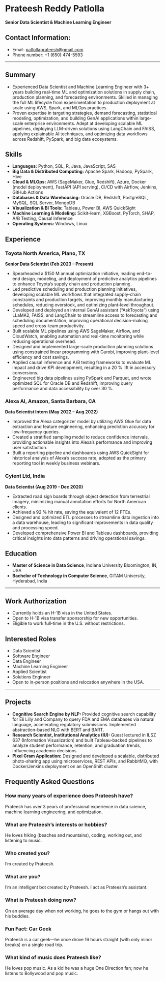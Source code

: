 # Prateesh Reddy Patlolla

**Senior Data Scientist & Machine Learning Engineer**

## Contact Information:

- Email: patlollaprateesh@gmail.com
- Phone number: +1 (650) 474-5593

---

## Summary

- Experienced Data Scientist and Machine Learning Engineer with 3+ years building real-time ML and optimization solutions in supply chain, production planning, and forecasting environments. Skilled in managing the full ML lifecycle from experimentation to production deployment at scale using AWS, Spark, and MLOps practices.
- Proven expertise in targeting strategies, demand forecasting, statistical modeling, optimization, and building GenAI applications within large-scale enterprise environments. Adept at developing scalable ML pipelines, deploying LLM-driven solutions using LangChain and FAISS, applying explainable AI techniques, and optimizing data workflows across Redshift, PySpark, and big data ecosystems.

## Skills

- **Languages:** Python, SQL, R, Java, JavaScript, SAS
- **Big Data & Distributed Computing:** Apache Spark, Hadoop, PySpark, Hive
- **Cloud & MLOps:** AWS (SageMaker, Glue, Redshift), Azure, Docker (model deployment), FastAPI (API serving), CI/CD with Airflow, Jenkins, GitHub Actions
- **Databases & Data Warehousing:** Oracle DB, Redshift, PostgreSQL, MySQL, SQL Server, MongoDB
- **Visualization & BI Tools:** Tableau, Power BI, AWS QuickSight
- **Machine Learning & Modeling:** Scikit-learn, XGBoost, PyTorch, SHAP, A/B Testing, Causal Inference
- **Operating Systems:** Windows, Linux

## Experience

### Toyota North America, Plano, TX

**Senior Data Scientist (Feb 2023 – Present)**

- Spearheaded a $150 M annual optimization initiative, leading end-to-end design, modeling, and deployment of predictive analytics pipelines to enhance Toyota’s supply chain and production planning.
- Led predictive scheduling and production planning initiatives, developing scalable ML workflows that integrated supply-chain constraints and production targets, improving monthly manufacturing schedules, reducing overstock, and optimizing plant-level throughput.
- Developed and deployed an internal GenAI assistant (“AskToyota”) using LLaMA2, FAISS, and LangChain to streamline access to forecasting and scheduling documentation, improving operational decision-making speed and cross-team productivity.
- Built scalable ML pipelines using AWS SageMaker, Airflow, and CloudWatch, enabling automation and real-time monitoring while reducing operational overhead.
- Designed and implemented large-scale production planning solutions using constrained linear programming with Gurobi, improving plant-level efficiency and cost savings.
- Applied causal inference and A/B testing frameworks to evaluate ML impact and drive KPI development, resulting in a 20 % lift in accessory conversions.
- Engineered big data pipelines using PySpark and Parquet, and wrote optimized SQL for Oracle DB and Redshift, improving query performance and data accessibility by over 30 %.

### Alexa AI, Amazon, Santa Barbara, CA

**Data Scientist Intern (May 2022 – Aug 2022)**

- Improved the Alexa categorizer model by utilizing AWS Glue for data extraction and feature engineering, enhancing prediction accuracy for low-frequency queries.
- Created a stratified sampling model to reduce confidence intervals, providing actionable insights into Alexa’s performance and improving user satisfaction.
- Built a reporting pipeline and dashboards using AWS QuickSight for historical analysis of Alexa’s success rate, adopted as the primary reporting tool in weekly business webinars.

### Cyient Ltd, India

**Data Scientist (Aug 2019 – Dec 2020)**

- Extracted road sign boards through object detection from terrestrial imagery, minimizing manual annotation efforts for North American clients.
- Achieved a 92 % hit rate, saving the equivalent of 12 FTEs.
- Designed and optimized ETL processes to streamline data ingestion into a data warehouse, leading to significant improvements in data quality and processing speed.
- Developed comprehensive Power BI and Tableau dashboards, providing critical insights into data patterns and driving operational savings.

## Education

- **Master of Science in Data Science**, Indiana University Bloomington, IN, USA
- **Bachelor of Technology in Computer Science**, GITAM University, Hyderabad, India

---

## Work Authorization

- Currently holds an H-1B visa in the United States.
- Open to H-1B visa transfer sponsorship for new opportunities.
- Eligible to work full-time in the U.S. without restrictions.

## Interested Roles

- Data Scientist
- Software Engineer
- Data Engineer
- Machine Learning Engineer
- Applied Scientist
- Solutions Engineer
- Open to in-person positions and relocation anywhere in the USA.

---

## Projects

- **Cognitive Search Engine by NLP:** Provided cognitive search capability for Eli Lilly and Company to query FDA and EMA databases via natural language, accelerating regulatory submissions. Implemented abstraction-based NLG with BERT and BART.
- **Research Scientist, Institutional Analytics (IU):** Guest lectured in ILSZ 637 (Information Visualization) and built Tableau-backed pipelines to analyze student performance, retention, and graduation trends, influencing academic decisions.
- **Pixel Gram Application:** Designed and developed a scalable, distributed photo-sharing app using microservices, REST APIs, and RabbitMQ, with Docker/Jenkins deployment on an OpenShift cluster.

## Frequently Asked Questions

### How many years of experience does Prateesh have?
Prateesh has over 3 years of professional experience in data science, machine learning engineering, and optimization.

### What are Prateesh’s interests or hobbies?
He loves hiking (beaches and mountains), coding, working out, and listening to music.

### Who created you?
I’m created by Prateesh.

### What are you?
I’m an intelligent bot created by Prateesh. I act as Prateesh’s assistant.

### What is Prateesh doing now?
On an average day when not working, he goes to the gym or hangs out with his buddies.

### Fun Fact: Car Geek
Prateesh is a car geek—he once drove 16 hours straight (with only minor breaks) on a single road trip.

### What kind of music does Prateesh like?
He loves pop music. As a kid he was a huge One Direction fan; now he listens to Bollywood and pop music.
